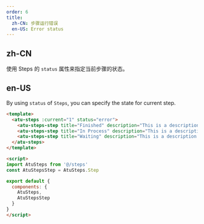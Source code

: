 ```yaml
---
order: 6
title:
  zh-CN: 步骤运行错误
  en-US: Error status
---
```


## zh-CN

使用 Steps 的 `status` 属性来指定当前步骤的状态。

## en-US

By using `status` of `Steps`, you can specify the state for current step.

```` html
<template>
  <atu-steps :current="1" status="error">
    <atu-steps-step title="Finished" description="This is a description." />
    <atu-steps-step title="In Process" description="This is a description." />
    <atu-steps-step title="Waiting" description="This is a description." />
  </atu-steps>
</template>

<script>
import AtuSteps from '@/steps'
const AtuStepsStep = AtuSteps.Step

export default {
  components: {
    AtuSteps,
    AtuStepsStep
  }
}
</script>
````

